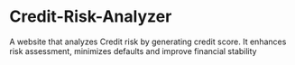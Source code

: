 # Credit-Risk-Analyzer
A website that analyzes Credit risk by generating credit score. It enhances risk assessment, minimizes defaults and improve financial stability
